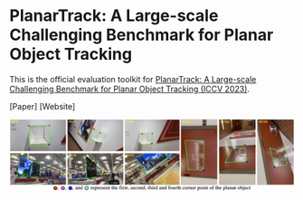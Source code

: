 # PlanarTrack: A Large-scale Challenging Benchmark for Planar Object Tracking
This is the official evaluation toolkit for [PlanarTrack: A Large-scale Challenging Benchmark for Planar Object Tracking (ICCV 2023)](https://arxiv.org/abs/2303.07625).

[Paper] [Website]

![PlanarTrack](https://github.com/HengLan/PlanarTrack/blob/main/asset/planar.png)
